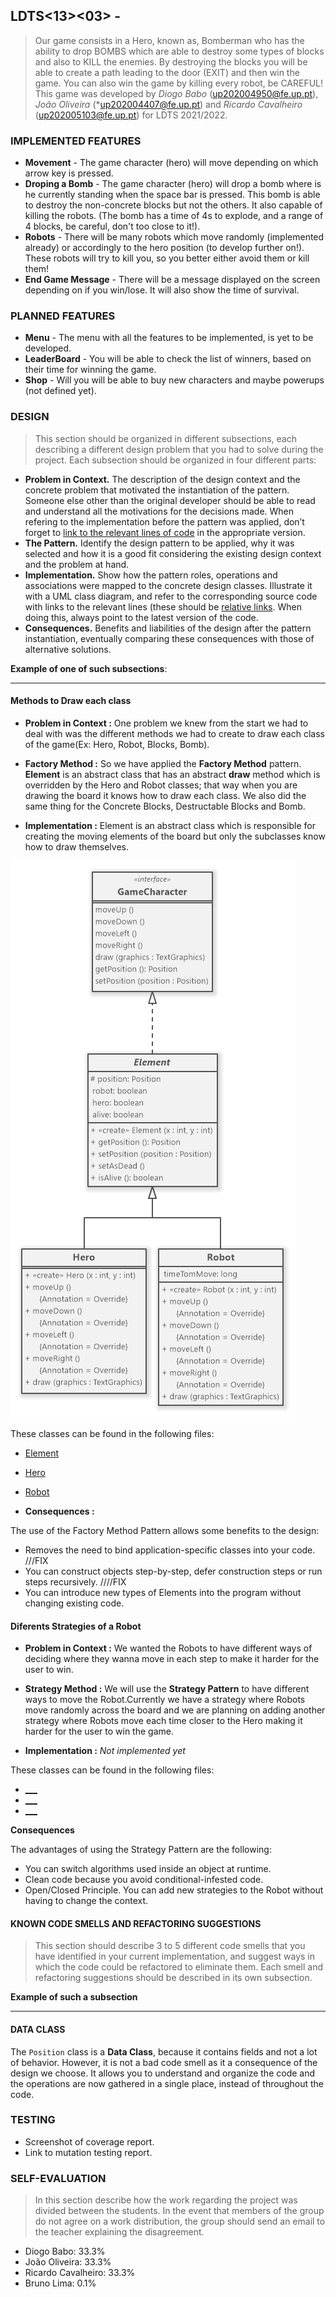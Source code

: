 ## LDTS<13><03> - <BOMBERMAN>

> Our game consists in a Hero, known as, Bomberman who has the ability to drop BOMBS which are able to destroy some types of blocks and also to KILL the enemies. By destroying the blocks you will be able to create a path leading to the door (EXIT) and then win the game. You can also win the game by killing every robot, be CAREFUL!
This game was developed by *Diogo Babo* (up202004950@fe.up.pt), *João Oliveira* (*up202004407@fe.up.pt) and *Ricardo Cavalheiro* (up202005103@fe.up.pt) for LDTS 2021/2022.

### IMPLEMENTED FEATURES

- **Movement** - The game character (hero) will move depending on which arrow key is pressed.
- **Droping a Bomb** - The game character (hero) will drop a bomb where is he currently standing when the space bar is pressed. This bomb is able to destroy the non-concrete blocks but not the others. It also capable of killing the robots. (The bomb has a time of 4s to explode, and a range of 4 blocks, be careful, don't too close to it!).
- **Robots** - There will be many robots which move randomly (implemented already) or accordingly to the hero position (to develop further on!). These robots will try to kill you, so you better either avoid them or kill them!
- **End Game Message** - There will be a message displayed on the screen depending on if you win/lose. It will also show the time of survival.
  

### PLANNED FEATURES

- **Menu** - The menu with all the features to be implemented, is yet to be developed.
- **LeaderBoard** - You will be able to check the list of winners, based on their time for winning the game.
- **Shop** - Will you will be able to buy new characters and maybe powerups (not defined yet).

### DESIGN

> This section should be organized in different subsections, each describing a different design problem that you had to solve during the project. Each subsection should be organized in four different parts:

- **Problem in Context.** The description of the design context and the concrete problem that motivated the instantiation of the pattern. Someone else other than the original developer should be able to read and understand all the motivations for the decisions made. When refering to the implementation before the pattern was applied, don’t forget to [link to the relevant lines of code](https://help.github.com/en/articles/creating-a-permanent-link-to-a-code-snippet) in the appropriate version.
- **The Pattern.** Identify the design pattern to be applied, why it was selected and how it is a good fit considering the existing design context and the problem at hand.
- **Implementation.** Show how the pattern roles, operations and associations were mapped to the concrete design classes. Illustrate it with a UML class diagram, and refer to the corresponding source code with links to the relevant lines (these should be [relative links](https://help.github.com/en/articles/about-readmes#relative-links-and-image-paths-in-readme-files). When doing this, always point to the latest version of the code.
- **Consequences.** Benefits and liabilities of the design after the pattern instantiation, eventually comparing these consequences with those of alternative solutions.

**Example of one of such subsections**:

------

#### Methods to Draw each class

- **Problem in Context :** One problem we knew from the start we had to deal with was the different methods we had to create to draw each class of the game(Ex: Hero, Robot, Blocks, Bomb).


- **Factory Method :** So we have applied the **Factory Method** pattern. **Element** is an abstract class that has an abstract **draw** method which is overridden by the Hero and Robot classes; that way when you are drawing the board it knows how to draw each class. We also did the same thing for the Concrete Blocks, Destructable Blocks and Bomb.


- **Implementation :** Element is an abstract class which is responsible for creating the moving elements of the board but only the subclasses know how to draw themselves.

![img](images/UML/Element.png)

These classes can be found in the following files:

- [Element](https://github.com/FEUP-LDTS-2021/ldts-project-assignment-g1303/blob/109d3ca525284eabda8cbbab17f4a8623753fc18/src/main/java/com/aor/Element/Element.java)
- [Hero](https://github.com/FEUP-LDTS-2021/ldts-project-assignment-g1303/blob/109d3ca525284eabda8cbbab17f4a8623753fc18/src/main/java/com/aor/Element/Hero.java)
- [Robot](https://github.com/FEUP-LDTS-2021/ldts-project-assignment-g1303/blob/109d3ca525284eabda8cbbab17f4a8623753fc18/src/main/java/com/aor/Element/Robot.java)


- **Consequences :**

The use of the Factory Method Pattern allows some benefits to the design:

- Removes the need to bind application-specific classes into your code. ///FIX
- You can construct objects step-by-step, defer construction steps or run steps recursively. ////FIX
- You can introduce new types of Elements into the program without changing existing code.

#### Diferents Strategies of a Robot

- **Problem in Context :** We wanted the Robots to have different ways of deciding where they wanna move in each step to make it harder for the user to win. 

- **Strategy Method :** We will use the **Strategy Pattern** to have different ways to move the Robot.Currently we have a strategy where Robots move randomly across the board and we are planning on adding another strategy where Robots move each time closer to the Hero making it harder for the user to win the game.

- **Implementation :** *Not implemented yet*

These classes can be found in the following files:

- [___]()
- [___]()
- [___]()

**Consequences**

The advantages of using the Strategy Pattern are the following:

- You can switch algorithms used inside an object at runtime.
- Clean code because you avoid conditional-infested code.
- Open/Closed Principle. You can add new strategies to the Robot without having to change the context.

#### KNOWN CODE SMELLS AND REFACTORING SUGGESTIONS

> This section should describe 3 to 5 different code smells that you have identified in your current implementation, and suggest ways in which the code could be refactored to eliminate them. Each smell and refactoring suggestions should be described in its own subsection.

**Example of such a subsection**

------

#### **DATA CLASS**

The `Position` class is a **Data Class**, because it contains fields and not a lot of behavior. However, it is not a bad code smell as it a consequence of the design we choose. It allows you to understand and organize the code and the operations are now gathered in a single place, instead of throughout the code.


### TESTING

- Screenshot of coverage report.
- Link to mutation testing report.

### SELF-EVALUATION

> In this section describe how the work regarding the project was divided between the students. In the event that members of the group do not agree on a work distribution, the group should send an email to the teacher explaining the disagreement.


- Diogo Babo: 33.3%
- João Oliveira: 33.3%
- Ricardo Cavalheiro: 33.3%
- Bruno Lima: 0.1%
